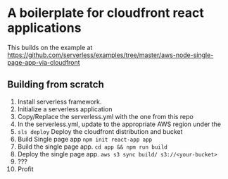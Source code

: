 # A boilerplate for cloudfront react applications

This builds on the example at https://github.com/serverless/examples/tree/master/aws-node-single-page-app-via-cloudfront

## Building from scratch

1. Install serverless framework.
2. Initialize a serverless application
3. Copy/Replace the serverless.yml with the one from this repo
4. In the serverless.yml, update to the appropriate AWS region under the
5. `sls deploy` Deploy the cloudfront distribution and bucket
6. Build Single page app `npm init react-app app`
7. Build the single page app. `cd app && npm run build`
8. Deploy the single page app. `aws s3 sync build/ s3://<your-bucket>`
9. ???
10. Profit
